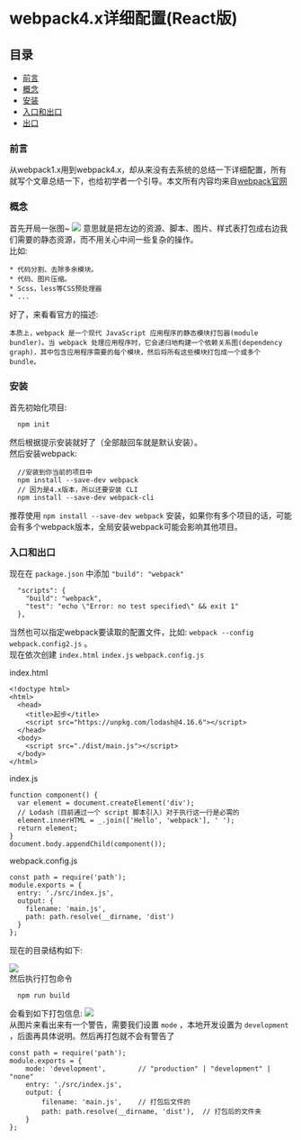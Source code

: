 # webpack4.x详细配置(React版)
## 目录
* [前言](#前言)
* [概念](#概念)
* [安装](#安装)
* [入口和出口](#入口和出口)
* [出口](#出口)

### 前言
从webpack1.x用到webpack4.x，却从来没有去系统的总结一下详细配置，所有就写个文章总结一下，也给初学者一个引导。本文所有内容均来自[webpack官网](https://www.webpackjs.com/)


### 概念
首先开局一张图~
![](https://github.com/yumi41/webpack4.x/blob/dev/images/webpack_logo.jpg)
意思就是把左边的资源、脚本、图片、样式表打包成右边我们需要的静态资源，而不用关心中间一些复杂的操作。
</br>
比如:

    * 代码分割、去除多余模块。
    * 代码、图片压缩。
    * Scss，less等CSS预处理器
    * ...
    
好了，来看看官方的描述:</br>
    
    本质上，webpack 是一个现代 JavaScript 应用程序的静态模块打包器(module bundler)。当 webpack 处理应用程序时，它会递归地构建一个依赖关系图(dependency graph)，其中包含应用程序需要的每个模块，然后将所有这些模块打包成一个或多个 bundle。
    
### 安装
首先初始化项目:
      
      npm init
然后根据提示安装就好了（全部敲回车就是默认安装）。</br>
然后安装webpack:

      //安装到你当前的项目中
      npm install --save-dev webpack
      // 因为是4.x版本，所以还要安装 CLI
      npm install --save-dev webpack-cli  
推荐使用 `npm install --save-dev webpack` 安装，如果你有多个项目的话，可能会有多个webpack版本，全局安装webpack可能会影响其他项目。</br>

### 入口和出口
现在在 `package.json` 中添加 `"build": "webpack"`
```
  "scripts": {
    "build": "webpack",
    "test": "echo \"Error: no test specified\" && exit 1"
  },
```
当然也可以指定webpack要读取的配置文件，比如: `webpack --config webpack.config2.js` 。</br>
现在依次创建 `index.html` `index.js` `webpack.config.js`

index.html
```
<!doctype html>
<html>
  <head>
    <title>起步</title>
    <script src="https://unpkg.com/lodash@4.16.6"></script>
  </head>
  <body>
    <script src="./dist/main.js"></script>
  </body>
</html>
```
index.js
```
function component() {
  var element = document.createElement('div');
  // Lodash（目前通过一个 script 脚本引入）对于执行这一行是必需的
  element.innerHTML = _.join(['Hello', 'webpack'], ' ');
  return element;
}
document.body.appendChild(component());
```
webpack.config.js
```
const path = require('path');
module.exports = {
  entry: './src/index.js',
  output: {
    filename: 'main.js',
    path: path.resolve(__dirname, 'dist')
  }
};
```
现在的目录结构如下:

![](https://github.com/yumi41/webpack4.x/blob/dev/images/input_output.jpg)</br>
然后执行打包命令

      npm run build

会看到如下打包信息:
![](https://github.com/yumi41/webpack4.x/blob/dev/images/build.jpg)</br>
从图片来看出来有一个警告，需要我们设置 `mode` ，本地开发设置为 `development` ，后面再具体说明。然后再打包就不会有警告了
```
const path = require('path');
module.exports = {
    mode: 'development',        // "production" | "development" | "none"
    entry: './src/index.js',
    output: {
        filename: 'main.js',    // 打包后文件的
        path: path.resolve(__dirname, 'dist'),  // 打包后的文件夹
    }
};
```

      

